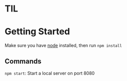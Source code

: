 TIL
===

# Getting Started

Make sure you have [node](http://nodejs.org/ "NodeJS") installed, then run `npm install`

## Commands

`npm start`: Start a local server on port 8080
